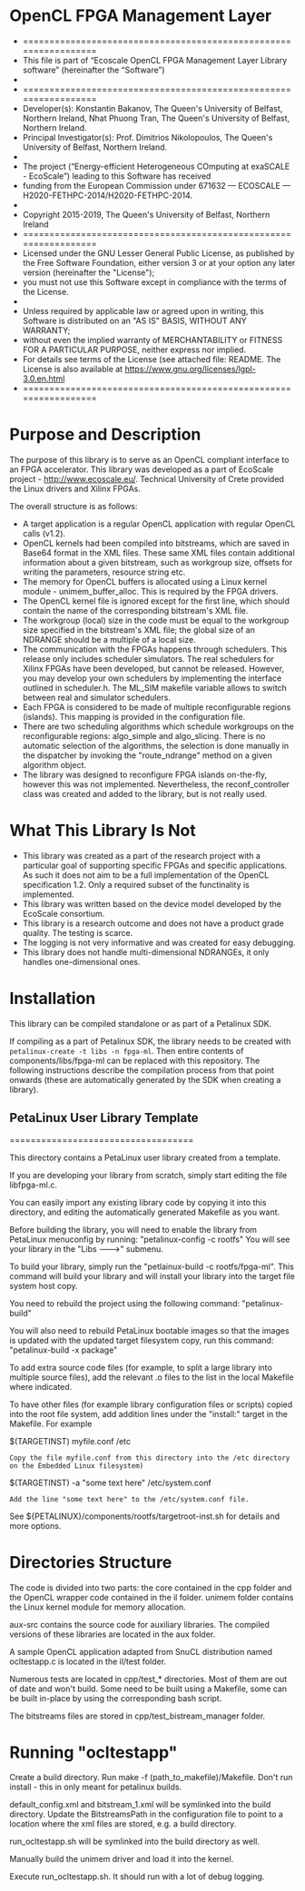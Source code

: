 # OpenCL FPGA Management Layer
* =================================================================
* This file is part of “Ecoscale OpenCL FPGA Management Layer Library software” (hereinafter the “Software”)
*
* =================================================================
* Developer(s):     Konstantin Bakanov, The Queen's University of Belfast, Northern Ireland,
                    Nhat Phuong Tran, The Queen's University of Belfast, Northern Ireland.
* Principal Investigator(s):      Prof. Dimitrios Nikolopoulos, The Queen's University of Belfast, Northern Ireland.
*
* The project (“Energy-efficient Heterogeneous COmputing at exaSCALE - EcoScale”) leading to this Software has received 
* funding from the European Commission under 671632 — ECOSCALE — H2020-FETHPC-2014/H2020-FETHPC-2014.
*
* Copyright 2015-2019, The Queen's University of Belfast, Northern Ireland
* =================================================================
* Licensed under the GNU Lesser General Public License, as published by the Free Software Foundation, either version 3 or at your option any later version (hereinafter the "License");
* you must not use this Software except in compliance with the terms of the License.
*
* Unless required by applicable law or agreed upon in writing, this Software is distributed on an "AS IS" BASIS, WITHOUT ANY WARRANTY;
* without even the implied warranty of MERCHANTABILITY or FITNESS FOR A PARTICULAR PURPOSE, neither express nor implied.
* For details see terms of the License (see attached file: README. The License is also available at https://www.gnu.org/licenses/lgpl-3.0.en.html
* =================================================================



# Purpose and Description
The purpose of this library is to serve as an OpenCL compliant interface
to an FPGA accelerator. This library was developed as a part of EcoScale
project - http://www.ecoscale.eu/. Technical University of Crete provided the Linux drivers and Xilinx FPGAs.

The overall structure is as follows:
- A target application is a regular OpenCL application with regular OpenCL calls (v1.2).
- OpenCL kernels had been compiled into bitstreams, which are saved in Base64 format
  in the XML files. These same XML files contain additional information about a given
  bitstream, such as workgroup size, offsets for writing the parameters, resource string etc.
- The memory for OpenCL buffers is allocated using a Linux kernel module - unimem\_buffer\_alloc.
  This is required by the FPGA drivers.
- The OpenCL kernel file is ignored except for the first line, which should contain the name of
  the corresponding bitstream's XML file.
- The workgroup (local) size in the code must be equal to the workgroup size specified
  in the bitstream's XML file; the global size of an NDRANGE should be a multiple of a local size.
- The communication with the FPGAs happens through schedulers. This release only includes scheduler
  simulators. The real schedulers for Xilinx FPGAs have been developed, but cannot be released.
  However, you may develop your own schedulers by implementing the interface outlined in scheduler.h.
  The ML\_SIM makefile variable allows to switch between real and simulator schedulers.
- Each FPGA is considered to be made of multiple reconfigurable regions (islands). This mapping is provided
  in the configuration file.
- There are two scheduling algorithms which schedule workgroups on the reconfigurable regions: algo\_simple
  and algo\_slicing. There is no automatic selection of the algorithms, the selection is done manually in the
  dispatcher by invoking the "route\_ndrange" method on a given algorithm object.
- The library was designed to reconfigure FPGA islands on-the-fly, however this was not implemented.
  Nevertheless, the reconf\_controller class was created and added to the library, but is not really used.

# What This Library Is Not
- This library was created as a part of the research project with a particular goal of supporting
  specific FPGAs and specific applications. As such it does not aim to be a full implementation of
  the OpenCL specification 1.2. Only a required subset of the functinality is implemented.
- This library was written based on the device model developed by the EcoScale consortium.
- This library is a research outcome and does not have a product grade quality. The testing
  is scarce.
- The logging is not very informative and was created for easy debugging.
- This library does not handle multi-dimensional NDRANGEs, it only handles one-dimensional ones.

# Installation
This library can be compiled standalone or as part of a Petalinux SDK.

If compiling as a part of Petalinux SDK, the library needs to be created with `petalinux-create -t libs -n fpga-ml`. 
Then entire contents of components/libs/fpga-ml can be replaced with this repository. 
The following instructions describe the compilation process from that point onwards (these are automatically generated by the SDK when creating a library).

## PetaLinux User Library Template
===================================

This directory contains a PetaLinux user library created from a template.

If you are developing your library from scratch, simply start editing the
file libfpga-ml.c.

You can easily import any existing library code by copying it into this 
directory, and editing the automatically generated Makefile as you want.

Before building the library, you will need to enable the library from
PetaLinux menuconfig by running:
    "petalinux-config -c rootfs"
You will see your library in the "Libs --->" submenu.

To build your library, simply run the "petlainux-build -c rootfs/fpga-ml".
This command will build your library and will install your library into
the target file system host copy.

You need to rebuild the project using the following command:
    "petalinux-build"
    
You will also need to rebuild PetaLinux bootable images so that the images
is updated with the updated target filesystem copy, run this command:
    "petalinux-build -x package"

To add extra source code files (for example, to split a large library into 
multiple source files), add the relevant .o files to the list in the local 
Makefile where indicated.

To have other files (for example library configuration files or scripts) 
copied into the root file system, add addition lines under the "install:"
target in the Makefile.  For example

$(TARGETINST) myfile.conf /etc

	Copy the file myfile.conf from this directory into the /etc directory
	on the Embedded Linux filesystem)

$(TARGETINST) -a "some text here" /etc/system.conf
	
	Add the line "some text here" to the /etc/system.conf file.

See ${PETALINUX}/components/rootfs/targetroot-inst.sh for details and more options.

# Directories Structure
The code is divided into two parts: the core contained in the cpp folder and the OpenCL wrapper code
contained in the il folder. unimem folder contains the Linux kernel module for memory allocation.

aux-src contains the source code for auxiliary libraries. The compiled versions of these libraries are
located in the aux folder.

A sample OpenCL application adapted from SnuCL distribution named ocltestapp.c is located in the il/test folder.

Numerous tests are located in cpp/test_* directories. Most of them are out of date and won't build. Some need to be
built using a Makefile, some can be built in-place by using the corresponding bash script.

The bitstreams files are stored in cpp/test\_bistream\_manager folder.

# Running "ocltestapp"
Create a build directory. Run make -f (path\_to\_makefile)/Makefile. Don't run install - this in only meant
for petalinux builds.

default\_config.xml and bitstream\_1.xml will be symlinked into the build directory. Update the BitstreamsPath
in the configuration file to point to a location where the xml files are stored, e.g. a build directory.

run\_ocltestapp.sh will be symlinked into the build directory as well.

Manually build the unimem driver and load it into the kernel.

Execute run\_ocltestapp.sh. It should run with a lot of debug logging.
